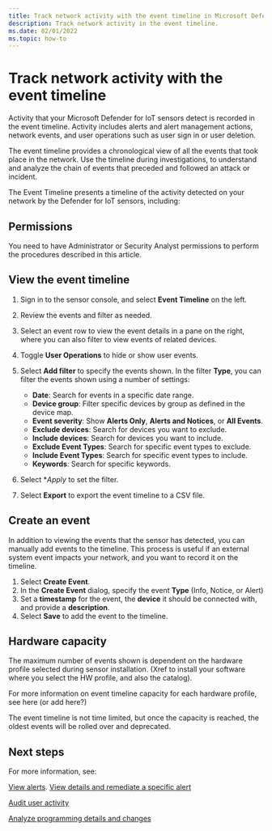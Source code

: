 ```yaml
---
title: Track network activity with the event timeline in Microsoft Defender for IoT
description: Track network activity in the event timeline.
ms.date: 02/01/2022
ms.topic: how-to
---
```


# Track network activity with the event timeline

Activity that your Microsoft Defender for IoT sensors detect is recorded in the event timeline. Activity includes alerts and alert management actions, network events, and user operations such as user sign in or user deletion.

The event timeline provides a chronological view of all the events that took place in the network. Use the timeline during investigations, to understand and analyze the chain of events that preceded and followed an attack or incident. 

The Event Timeline presents a timeline of the activity detected on your network by the Defender for IoT sensors, including: 

## Permissions

You need to have Administrator or Security Analyst permissions to perform the procedures described in this article.

## View the event timeline

1. Sign in to the sensor console, and select **Event Timeline** on the left.
1. Review the events and filter as needed.
1. Select an event row to view the event details in a pane on the right, where you can also filter to view events of related devices.
1. Toggle **User Operations** to hide or show user events.


1. Select **Add filter** to specify the events shown.
    In the filter **Type**, you can filter the events shown using a number of settings:
    - **Date**: Search for events in a specific date range.
    - **Device group**: Filter specific devices by group as defined in the device map.
    - **Event severity**: Show **Alerts Only**, **Alerts and Notices**, or **All Events**.
    - **Exclude devices**: Search for devices you want to exclude.
    - **Include devices**: Search for devices you want to include.
    - **Exclude Event Types**: Search for specific event types to exclude.
    - **Include Event Types**: Search for specific event types to include.
    - **Keywords**: Search for specific keywords.
1. Select **Apply* to set the filter.
1. Select **Export** to export the event timeline to a CSV file.
 
## Create an event

In addition to viewing the events that the sensor has detected, you can manually add events to the timeline. This process is useful if an external system event impacts your network, and you want to record it on the timeline.

1. Select **Create Event**.
1. In the **Create Event** dialog, specify the event **Type** (Info, Notice, or Alert) 
1. Set a **timestamp** for the event, the **device** it should be connected with, and provide a **description**.
1. Select **Save** to add the event to the timeline.

## Hardware capacity

The maximum number of events shown is dependent on the hardware profile selected during sensor installation. (Xref to install your software where you select the HW profile, and also the catalog).

For more information on event timeline capacity for each hardware profile, see here (or add here?)

The event timeline is not time limited, but once the capacity is reached, the oldest events will be rolled over and deprecated.

## Next steps

For more information, see: 

[View alerts](how-to-view-alerts.md). [View details and remediate a specific alert](how-to-view-alerts.md#view-details-and-remediate-a-specific-alert)

[Audit user activity](track-user-activity.md)

[Analyze programming details and changes](how-to-analyze-programming-details-changes.md)



